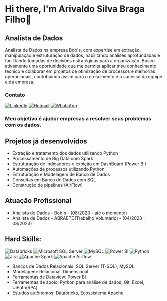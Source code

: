 # Hi there, I'm Arivaldo Silva Braga Filho👋

## Analista de Dados
Analista de Dados na empresa Bob's, com expertise em extração, manipulação e estruturação de dados, habilitando análises aprofundadas e facilitando tomadas de decisões estratégicas para a organização. Busco ativamente uma oportunidade que me permita aplicar meu conhecimento técnico e colaborar em projetos de otimização de processos e melhorias operacionais, contribuindo assim para o crescimento e o sucesso da equipe e da empresa.

### Contato

[![LinkedIn](https://img.shields.io/badge/-LinkedIn-%230077B5?style=for-the-badge&logo=linkedin&logoColor=white)](https://www.linkedin.com/in/arivaldofilho/)
[![Hotmail](https://img.shields.io/badge/-Hotmail-%230078D4?style=for-the-badge&logo=microsoft-outlook&logoColor=white)](mailto:arivaldofilho26@hotmail.com)
[![WhatsApp](https://img.shields.io/badge/-WhatsApp-25D366?style=for-the-badge&logo=whatsapp&logoColor=white)](https://api.whatsapp.com/send?phone=5598992321355)

### Meu objetivo é ajudar empresas a resolver seus problemas com os dados.

## Projetos já desenvolvidos

- Extração e tratamento dos dados utilizando Python
- Processamento de Big Data com Spark
- Estruturação de indicadores e exbição em DashBoard (Power BI)
- Automações de processos utilizando Python
- Estruturação e Modelagem de Banco de Dados
- Consultas em Banco de Dados com SQL
- Construção de pipelines (AirFlow)
  
## Atuação Profissional 

- Analista de Dados - Bob´s - (08/2023 - até o momento)
- Analista de Dados - ABRAETD(Trabalho Voluntário) -  (04/2023 - 08/2023)
  
## Hard Skills:
![Databricks](https://img.shields.io/badge/Databricks-FF3621?style=for-the-badge&logo=Databricks&logoColor=white)
![Microsoft SQL Server](https://img.shields.io/badge/Microsoft%20SQL%20Server-CC2927?style=for-the-badge&logo=microsoft%20sql%20server&logoColor=white)
![MySQL](https://img.shields.io/badge/MySQL-005C84?style=for-the-badge&logo=mysql&logoColor=white)
![Power BI](https://img.shields.io/badge/PowerBI-F2C811?style=for-the-badge&logo=Power%20BI&logoColor=white)
![Python](https://img.shields.io/badge/Python-3776AB?style=for-the-badge&logo=python&logoColor=white)
![Jira](https://img.shields.io/badge/Jira-0052CC?style=for-the-badge&logo=Jira&logoColor=white)
![Apache Spark](https://img.shields.io/badge/Apache%20Spark-E25A1C?style=for-the-badge&logo=apache%20spark&logoColor=white)
![Apache Airflow](https://img.shields.io/badge/Apache%20Airflow-017CEE?style=for-the-badge&logo=apache%20airflow&logoColor=white)



- Bancos de Dados Relacionais: SQL Server (T-SQL), MySQL
- Modelagem: Relacional, Dimensional
- Ferramentas de Dataview: Power BI
- Ferramentas de apoio: Python para análise de dados, Git, Excel, UiPath(RPA)
- Estudos autônomos: Databricks, Ecossistema Apache 


